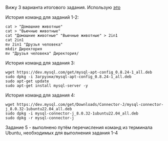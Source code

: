 Вижу 3 варианта итогового задания. Использую [это](https://gbcdn.mrgcdn.ru/uploads/asset/4868005/attachment/1f0bfdadc1c954fc748a4890b644e605.pdf)

История команд для заданий 1-2:
```
cat > "Домашние животные"
cat > "Вьючные животные"
cat "Домашние животные" "Вьючные животные" > 2in1
cat 2in1
mv 2in1 "Друзья человека"
mkdir Директория
mv "Друзья человека" Директория/
```

История команд для задания 3:
```
wget https://dev.mysql.com/get/mysql-apt-config_0.8.24-1_all.deb
sudo dpkg -i Загрузки/mysql-apt-config_0.8.24-1_all.deb
sudo apt-get update
sudo apt-get install mysql-server -y
```

История команд для задания 4:
```
wget https://dev.mysql.com/get/Downloads/Connector-J/mysql-connector-j_8.0.32-1ubuntu22.04_all.deb
sudo dpkg -i mysql-connector-j_8.0.32-1ubuntu22.04_all.deb
sudo dpkg -r mysql-connector-j
```
Задание 5 - выполнено путём перечисления команд из терминала Ubuntu, необходимых для выполнения задания 1-4

